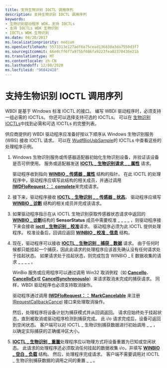 ```yaml
---
title: 支持生物识别 IOCTL 调用序列
description: 支持生物识别 IOCTL 调用序列
keywords:
- 生物识别驱动程序 WDK，支持 IOCTLs
- 支持 IOCTLs WDK 生物识别
- IOCTLs WDK 生物识别
ms.date: 04/20/2017
ms.localizationpriority: medium
ms.openlocfilehash: 5573313e127adf6a75cead136838a3da7550d3f7
ms.sourcegitcommit: 66edcff6f7a975bf086fa9223fea02370436e21b
ms.translationtype: MT
ms.contentlocale: zh-CN
ms.lasthandoff: 12/08/2020
ms.locfileid: "96842418"
---
```

# <a name="supporting-biometric-ioctl-calling-sequence"></a>支持生物识别 IOCTL 调用序列

WBDI 是基于 Windows 标准 IOCTL 的接口。 编写 WBDI 驱动程序时，必须支持一组必需的 IOCTLs。 你还可以选择支持可选的 IOCTLs。 可以在 [生物识别 IOCTLs](/windows-hardware/drivers/ddi/_biometric/#ioctls)中找到必需和可选 IOCTLs 的完整列表。

供应商提供的 WBDI 驱动程序应准备好按以下顺序从 Windows 生物识别服务 (WBS) 接收 IOCTL 请求。 可以在 [WudfBioUsbSample](https://github.com/Microsoft/Windows-driver-samples/tree/master/biometrics/driver)的 IOCTLs 中查看这些的处理程序示例。

1. Windows 生物识别服务或传感器适配器初始化生物识别设备，并验证该设备是否可供使用。 服务或适配器发送 [**IOCTL \_ 生物识别请求 \_ \_ 属性**](/windows-hardware/drivers/ddi/winbio_ioctl/ni-winbio_ioctl-ioctl_biometric_get_attributes) 请求。

    驱动程序收到指向 [**WINBIO \_ 传感器 \_ 属性**](/windows-hardware/drivers/ddi/winbio_ioctl/ns-winbio_ioctl-_winbio_sensor_attributes) 结构的指针。 在此 IOCTL 的处理程序中，驱动程序应填写此结构的相关成员，并通过调用 [**IWDFIoRequest：： complete**](/windows-hardware/drivers/ddi/wudfddi/nf-wudfddi-iwdfiorequest-complete)来完成请求。

2. 接下来，驱动程序接收 [**IOCTL \_ 生物识别 \_ \_ 传感器 \_ 状态**](/windows-hardware/drivers/ddi/winbio_ioctl/ni-winbio_ioctl-ioctl_biometric_get_sensor_status)。 驱动程序应填写 [**WINBIO \_ 诊断**](/windows-hardware/drivers/ddi/winbio_ioctl/ns-winbio_ioctl-_winbio_diagnostics) 结构的相关成员并完成该请求。

3. 如果驱动程序指示在从 IOCTL 生物识别获取传感器状态请求中返回的 [**WINBIO \_ 诊断**](/windows-hardware/drivers/ddi/winbio_ioctl/ns-winbio_ioctl-_winbio_diagnostics)结构的 **SensorStatus** 成员中需要校准 \_ \_ \_ \_ ，则驱动程序接下来会接收 [**ioctl \_ 生物识别 \_ 校准**](/windows-hardware/drivers/ddi/winbio_ioctl/ni-winbio_ioctl-ioctl_biometric_calibrate)请求。 驱动程序必须为此 IOCTL 提供处理程序。 校准设备后，回调应返回 [**WINBIO \_ 校准 \_ 信息**](/windows-hardware/drivers/ddi/winbio_ioctl/ns-winbio_ioctl-_winbio_calibration_info) 结构。

4. 现在，驱动程序可以接收 [**IOCTL \_ 生物识别 \_ 捕获 \_ 数据**](/windows-hardware/drivers/ddi/winbio_ioctl/ni-winbio_ioctl-ioctl_biometric_capture_data) 请求。 由于任何时候都只能挂起一个捕获，因此此请求的处理程序应该首先确认没有任何请求处于挂起状态。 如果请求处于挂起状态，则完成包含 WINBIO \_ E 数据收集的请求 \_ \_ \_ \_ 。

    WinBio 服务或应用程序可以通过调用 Win32 取消例程（如 [**CancelIo**](/windows/desktop/FileIO/cancelio)、 [**CancelIoEx**](/windows/desktop/FileIO/cancelioex-func)或 [**CancelSynchronousIo**](/windows/desktop/FileIO/cancelsynchronousio-func)）来请求取消未完成的捕获请求。 同样，WBDI 驱动程序也必须支持取消操作。

    驱动程序通过调用 [**IWDFIoRequest：： MarkCancelable**](/windows-hardware/drivers/ddi/wudfddi/nf-wudfddi-iwdfiorequest-markcancelable) 来注册 [IRequestCallbackCancel](/windows-hardware/drivers/ddi/wudfddi/nn-wudfddi-irequestcallbackcancel) 接口来处理取消操作。

    然后，处理程序将设备计划为捕获模式并从回调返回。 请求应始终处于挂起状态，直到被取消或驱动程序检测到捕获完成。 此 i/o 请求完成后，设备可返回到空闲状态。 客户端可以对 IOCTL \_ 生物识别捕获数据进行初始调用 \_ \_ ，以确定实际捕获的正确缓冲区大小。

5. [**IOCTL \_ 生物识别 \_ 重置**](/windows-hardware/drivers/ddi/winbio_ioctl/ni-winbio_ioctl-ioctl_biometric_reset)处理程序应以物理方式将设备重置为已知或空闲状态。 此请求的处理程序还必须取消任何挂起的数据收集 i/o，并填写 [**WINBIO \_ 空白 \_ 负载**](/windows-hardware/drivers/ddi/winbio_ioctl/ns-winbio_ioctl-_winbio_blank_payload) 结构。 然后，处理程序完成请求。 客户端不需要调用对 IOCTL \_ 生物识别捕获数据的调用之间的重置 \_ \_ 。
